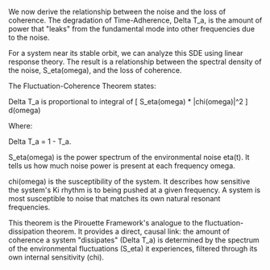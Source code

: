 We now derive the relationship between the noise and the loss of coherence. The degradation of Time-Adherence, Delta T_a, is the amount of power that "leaks" from the fundamental mode into other frequencies due to the noise.

For a system near its stable orbit, we can analyze this SDE using linear response theory. The result is a relationship between the spectral density of the noise, S_eta(omega), and the loss of coherence.

The Fluctuation-Coherence Theorem states:

Delta T_a is proportional to integral of [ S_eta(omega) * |chi(omega)|^2 ] d(omega)

Where:

Delta T_a = 1 - T_a.

S_eta(omega) is the power spectrum of the environmental noise eta(t). It tells us how much noise power is present at each frequency omega.

chi(omega) is the susceptibility of the system. It describes how sensitive the system's Ki rhythm is to being pushed at a given frequency. A system is most susceptible to noise that matches its own natural resonant frequencies.

This theorem is the Pirouette Framework's analogue to the fluctuation-dissipation theorem. It provides a direct, causal link: the amount of coherence a system "dissipates" (Delta T_a) is determined by the spectrum of the environmental fluctuations (S_eta) it experiences, filtered through its own internal sensitivity (chi).